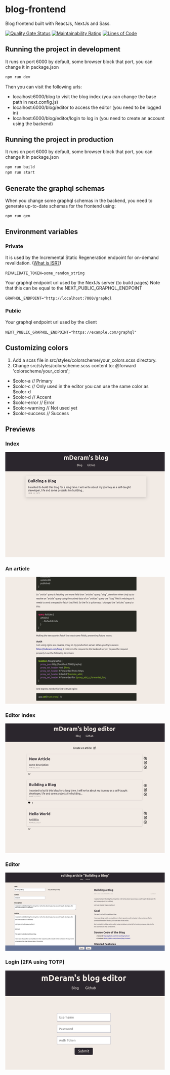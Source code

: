 # blog-frontend
Blog frontend built with ReactJs, NextJs and Sass.

[![Quality Gate Status](https://sonarcloud.io/api/project_badges/measure?project=mDeram_blog-frontend&metric=alert_status)](https://sonarcloud.io/summary/new_code?id=mDeram_blog-frontend)
[![Maintainability Rating](https://sonarcloud.io/api/project_badges/measure?project=mDeram_blog-frontend&metric=sqale_rating)](https://sonarcloud.io/summary/new_code?id=mDeram_blog-frontend)
[![Lines of Code](https://sonarcloud.io/api/project_badges/measure?project=mDeram_blog-frontend&metric=ncloc)](https://sonarcloud.io/summary/new_code?id=mDeram_blog-frontend)

## Running the project in development
It runs on port 6000 by default, some browser block that port, you can change it in package.json
```sh
npm run dev
```
Then you can visit the following urls:
- localhost:6000/blog to visit the blog index (you can change the base path in next.config.js)
- localhost:6000/blog/editor to access the editor (you need to be logged in)
- localhost:6000/blog/editor/login to log in (you need to create an account using the backend)

## Running the project in production
It runs on port 6000 by default, some browser block that port, you can change it in package.json
```sh
npm run build
npm run start
```

## Generate the graphql schemas
When you change some graphql schemas in the backend, you need to generate up-to-date schemas for the frontend using:
```sh
npm run gen
```

## Environment variables
### Private
It is used by the Incremental Static Regeneration endpoint for on-demand revalidation. ([What is ISR?](https://nextjs.org/docs/basic-features/data-fetching/incremental-static-regeneration))

`REVALIDATE_TOKEN=some_random_string`

Your graphql endpoint url used by the NextJs server (to build pages)
Note that this can be equal to the NEXT_PUBLIC_GRAPHQL_ENDPOINT

`GRAPHQL_ENDPOINT="http://localhost:7000/graphql`

### Public
Your graphql endpoint url used by the client

`NEXT_PUBLIC_GRAPHQL_ENDPOINT="https://example.com/graphql"`

## Customizing colors
1. Add a scss file in src/styles/colorscheme/your_colors.scss directory.
2. Change src/styles/colorscheme.scss content to: @forward 'colorscheme/your_colors';

- $color-a // Primary
- $color-c // Only used in the editor you can use the same color as $color-d
- $color-d // Accent
- $color-error // Error
- $color-warning // Not used yet
- $color-success // Success

## Previews
### Index
![index](./images/index.png)

### An article
![article](./images/article.png)

### Editor index
![editor index](./images/editor_index.png)

### Editor
![editor](./images/editor.png)

### Login (2FA using TOTP)
![login](./images/login.png)
